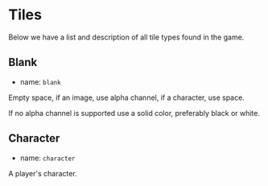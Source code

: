 # Tiles

Below we have a list and description of all tile types found in the game.


## Blank

* name: `blank`

Empty space, if an image, use alpha channel, if a character, use space.

If no alpha channel is supported use a solid color, preferably black or white.

## Character

* name: `character`

A player's character.
